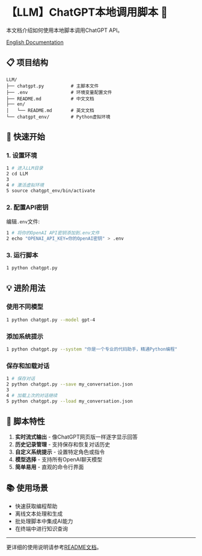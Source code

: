 # 【LLM】ChatGPT本地调用脚本 🤖

本文档介绍如何使用本地脚本调用ChatGPT API。

[English Documentation](en/【LLM】ChatGPT%20Local%20Script.md)

## 📋 项目结构

```
LLM/
├── chatgpt.py          # 主脚本文件
├── .env                # 环境变量配置文件
├── README.md           # 中文文档
├── en/
│   └── README.md       # 英文文档
└── chatgpt_env/        # Python虚拟环境
```

## 🚀 快速开始

### 1. 设置环境

```bash
1 # 进入LLM目录
2 cd LLM
3 
4 # 激活虚拟环境
5 source chatgpt_env/bin/activate
```

### 2. 配置API密钥

编辑`.env`文件:

```bash
1 # 将你的OpenAI API密钥添加到.env文件
2 echo "OPENAI_API_KEY=你的OpenAI密钥" > .env
```

### 3. 运行脚本

```bash
1 python chatgpt.py
```

## 💡 进阶用法

### 使用不同模型

```bash
1 python chatgpt.py --model gpt-4
```

### 添加系统提示

```bash
1 python chatgpt.py --system "你是一个专业的代码助手，精通Python编程"
```

### 保存和加载对话

```bash
1 # 保存对话
2 python chatgpt.py --save my_conversation.json
3 
4 # 加载上次的对话继续
5 python chatgpt.py --load my_conversation.json
```

## 🔧 脚本特性

1. **实时流式输出** - 像ChatGPT网页版一样逐字显示回答
2. **历史记录管理** - 支持保存和恢复对话历史
3. **自定义系统提示** - 设置特定角色或指令
4. **模型选择** - 支持所有OpenAI聊天模型
5. **简单易用** - 直观的命令行界面

## 📚 使用场景

- 快速获取编程帮助
- 离线文本处理和生成
- 批处理脚本中集成AI能力
- 在终端中进行知识查询

---

更详细的使用说明请参考[README文档](README.md)。 